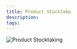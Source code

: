```yaml
---
title: Product Stocktake
description:  
tags: 
---
```


![Product Stocktaking](http://wcpos.com/wp-content/uploads/2015/06/product-stocktake.png)